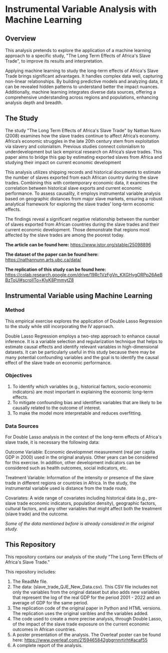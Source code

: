 # **Instrumental Variable Analysis with Machine Learning**

## Overview
This analysis pretends to explore the application of a machine learning approach to a specific study, "The Long Term Effects of Africa's Slave Trade", to improve its results and interpretation. 

Applying machine learning to study the long-term effects of Africa's Slave Trade brings significant advantages. It handles complex data well, capturing non-linear relationships. By building predictive models and analyzing data, it can be revealed hidden patterns to understand better the impact nuances. Additionally, machine learning integrates diverse data sources, offering a comprehensive understanding across regions and populations, enhancing analysis depth and breadth.

## The Study

The study "The Long Term Effects of Africa's Slave Trade" by Nathan Nunn (2008) examines how the slave trades continue to affect Africa’s economy. Africa’s economic struggles in the late 20th century
stem from exploitation via slavery and colonialism. Previous studies connect colonialism to underdevelopment but lack empirical research on Africa’s slave trades. This paper aims to bridge this
gap by estimating exported slaves from Africa and studying their impact on current economic development

This analysis utilizes shipping records and historical documents to estimate the number of slaves exported from each African country during the slave trades. Combining this with contemporary economic data, it examines the correlation between historical slave exports and current economic performance. To assess causality, it employs instrumental variable analysis based on geographic distances from major slave markets, ensuring a robust analytical framework for exploring the slave trades’ long-term economic effects.

The findings reveal a significant negative relationship between the number of slaves exported from African countries during the slave trades and their current economic development. Those demonstrate that regions most affected by the slave trades are among the poorest today.

**The article can be found here:** https://www.jstor.org/stable/25098896

**The dataset of the paper can be found here:** https://nathannunn.arts.ubc.ca/data/

**The replication of this study can be found here:** https://colab.research.google.com/drive/19Rc1VzFgVn_KXGHygORPp26AeBBzToUl#scrollTo=KIyK8PmmytZ8

## Instrumental Variable using Machine Learning

### Method

This empirical exercise explores the application of Double Lasso Regression to the study while still incorporating the IV approach. 

Double Lasso Regression employs a two-step approach to enhance causal inference. It is a variable selection and regularization technique that helps to estimate causal effects and identify relevant variables in high-dimensional datasets. It can be particularly useful in this study because there may be many potential confounding variables and the goal is to identify the causal effect of the slave trade on economic performance.

### Objectives

1. To identify which variables (e.g., historical factors, socio-economic indicators) are most important in explaining the economic long-term effects.
2. To mitigate confounding bias and identifies variables that are likely to be causally related to the outcome of interest.
3. To make the model more interpretable and reduces overfitting.

### Data Sources

For Double Lasso analysis in the context of the long-term effects of Africa's slave trade, it is necessary the following data:

Outcome Variable: Economic developmnet measurement (real per capita GDP in 2000) used in the original analysis. Other years can be considered for this exercise. In addition, other development indicators can be considered such as health outcomes, social indicators, etc.

Treatment Variable: Information of the intensity or presence of the slave trade in different regions or countries in Africa. In the study, the instrumental variable used is distance from the trade route.

Covariates: A wide range of covariates including historical data (e.g., pre-slave trade economic indicators, population density), geographic factors, cultural factors, and any other variables that might affect both the treatment (slave trade) and the outcome.

*Some of the data mentioned before is already considered in the original study.*

## This Repository

This repository contains our analysis of the study "The Long Term Effects of Africa's Slave Trade."

This repository includes:

1.  The ReadMe file.
2.  The data: (slave_trade_QJE_New_Data.csv). This CSV file includes not only the variables from the original dataset but also adds new variables that represent the log of the real GDP for the period 2001 - 2022 and an average of GDP for the same period.
3. The replication code of the original paper in Python and HTML versions. The replication uses the original varibles and the variables added.
4. The code used to create a more precise analysis, through Double Lasso, of the impact of the slave trade exposure on the current economic outcomes in African countries. 
5. A poster presentation of the analysis. The Overleaf poster can be found here: https://www.overleaf.com/2159465842gbgrnnrtjrht#acaf55  
7. A complete report of the analysis.


